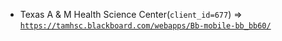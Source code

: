  - Texas A & M Health Science Center(`client_id=677`) => [`https://tamhsc.blackboard.com/webapps/Bb-mobile-bb_bb60/`](https://tamhsc.blackboard.com/webapps/Bb-mobile-bb_bb60/)
